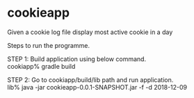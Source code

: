 # cookieapp
Given a cookie log file display most active cookie in a day

Steps to run the programme. 

STEP 1: Build application using below command.<br />
cookiapp% gradle build

STEP 2: Go to cookiapp/build/lib path and run application.<br />
lib%  java -jar  cookieapp-0.0.1-SNAPSHOT.jar -f <file path> -d 2018-12-09
